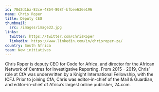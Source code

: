 ```yaml
---
id: 78d2d1ba-83ce-4854-808f-bfbee636e196
name: Chris Roper
title: Deputy CEO
thumbnail:
  src: /images/image33.jpg
links:
  twitter: https://twitter.com/ChrisRoper
  linkedin: https://www.linkedin.com/in/chrisroper-za/
country: South Africa
team: New initiatives
---
```


Chris Roper is deputy CEO for Code for Africa, and director for the African Network of Centres for Investigative Reporting. From 2015 - 2019, Chris’ role at CfA was underwritten by a Knight International Fellowship, with the ICFJ. Prior to joining CfA, Chris was editor-in-chief of the Mail & Guardian, and editor-in-chief of Africa’s largest online publisher, 24.com.
